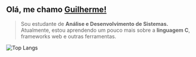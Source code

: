 ## Olá, me chamo <a href="https://github.com/uguisousa">Guilherme!</a>
<blockquote>
Sou estudante de <b>Análise e Desenvolvimento de Sistemas.</b> Atualmente, estou aprendendo um pouco mais sobre a <b>linguagem C</b>, frameworks web e outras ferramentas.
</blockquote>

![Top Langs](https://github-readme-stats.vercel.app/api/top-langs/?uguisousa=anuraghazra&hide_progress=true)

